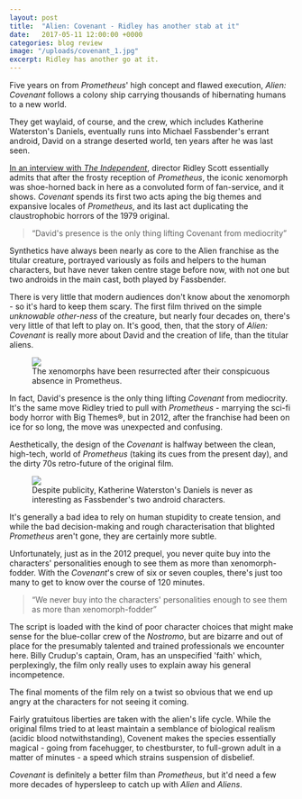 ```yaml
---
layout: post
title:  "Alien: Covenant - Ridley has another stab at it"
date:   2017-05-11 12:00:00 +0000
categories: blog review
image: "/uploads/covenant_1.jpg"
excerpt: Ridley has another go at it.
---
```

Five years on from *Prometheus*' high concept and flawed execution, *Alien: Covenant* follows a colony ship carrying thousands of hibernating humans to a new world.

They get waylaid, of course, and the crew, which includes Katherine Waterston's Daniels, eventually runs into Michael Fassbender's errant android, David on a strange deserted world, ten years after he was last seen.

[In an interview with *The Independent*](http://www.independent.co.uk/arts-entertainment/films/news/alien-covenant-ridley-scott-prometheus-release-date-trailer-xenomorph-a7731851.html), director Ridley Scott essentially admits that after the frosty reception of *Prometheus*, the iconic xenomorph was shoe-horned back in here as a convoluted form of fan-service, and it shows. *Covenant* spends its first two acts aping the big themes and expansive locales of *Prometheus*, and its last act duplicating the claustrophobic horrors of the 1979 original.

<blockquote>
<q>David's presence is the only thing lifting Covenant from mediocrity</q>
</blockquote>

Synthetics have always been nearly as core to the Alien franchise as the titular creature, portrayed variously as foils and helpers to the human characters, but have never taken centre stage before now, with not one but two androids in the main cast, both played by Fassbender.

There is very little that modern audiences don't know about the xenomorph - so it's hard to keep them scary. The first film thrived on the simple *unknowable other-ness* of the creature, but nearly four decades on, there's very little of that left to play on. It's good, then, that the story of *Alien: Covenant* is really more about David and the creation of life, than the titular aliens.

<figure>
  <img src="/uploads/covenant_3.jpg"/>
  <figcaption>The xenomorphs have been resurrected after their conspicuous absence in Prometheus.</figcaption>
</figure>

In fact, David's presence is the only thing lifting *Covenant* from mediocrity. It's the same move Ridley tried to pull with *Prometheus* - marrying the sci-fi body horror with Big Themes®, but in 2012, after the franchise had been on ice for so long, the move was unexpected and confusing.

Aesthetically, the design of the *Covenant* is halfway between the clean, high-tech, world of *Prometheus* (taking its cues from the present day), and the dirty 70s retro-future of the original film.

<figure>
  <img src="/uploads/covenant_2.jpg"/>
  <figcaption>Despite publicity, Katherine Waterston's Daniels is never as interesting as Fassbender's two android characters.</figcaption>
</figure>

It's generally a bad idea to rely on human stupidity to create tension, and while the bad decision-making and rough characterisation that blighted *Prometheus* aren't gone, they are certainly more subtle.

Unfortunately, just as in the 2012 prequel, you never quite buy into the characters' personalities enough to see them as more than xenomorph-fodder. With the *Covenant*'s crew of six or seven couples, there's just too many to get to know over the course of 120 minutes.

<blockquote>
<q>We never buy into the characters' personalities enough to see them as more than xenomorph-fodder</q>
</blockquote>

The script is loaded with the kind of poor character choices that might make sense for the blue-collar crew of the *Nostromo*, but are bizarre and out of place for the presumably talented and trained professionals we encounter here. Billy Crudup's captain, Oram, has an unspecified 'faith' which, perplexingly, the film only really uses to explain away his general incompetence.

The final moments of the film rely on a twist so obvious that we end up angry at the characters for not seeing it coming.

Fairly gratuitous liberties are taken with the alien's life cycle. While  the original films tried to at least maintain a semblance of biological realism (acidic blood notwithstanding), Covenent makes the species essentially magical - going from facehugger, to chestburster, to full-grown adult in a matter of minutes - a speed which strains suspension of disbelief.

*Covenant* is definitely a better film than *Prometheus*, but it'd need a few more decades of hypersleep to catch up with *Alien* and *Aliens*.
